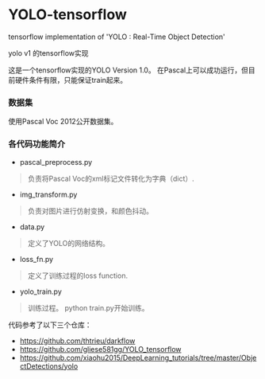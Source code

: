 # YOLO-tensorflow

tensorflow implementation of 'YOLO : Real-Time Object Detection' 


yolo v1 的tensorflow实现

这是一个tensorflow实现的YOLO Version 1.0。
在Pascal上可以成功运行，但目前硬件条件有限，只能保证train起来。

### 数据集

使用Pascal Voc 2012公开数据集。

### 各代码功能简介

+ pascal_preprocess.py
> 负责将Pascal Voc的xml标记文件转化为字典（dict）.
+ img_transform.py
> 负责对图片进行仿射变换，和颜色抖动。
+ data.py
> 定义了YOLO的网络结构。
+ loss_fn.py
> 定义了训练过程的loss function.
+ yolo_train.py
> 训练过程。
> python train.py开始训练。


代码参考了以下三个仓库：

* https://github.com/thtrieu/darkflow
* https://github.com/gliese581gg/YOLO_tensorflow
* https://github.com/xiaohu2015/DeepLearning_tutorials/tree/master/ObjectDetections/yolo


